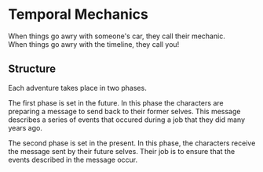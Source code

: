 # Temporal Mechanics

When things go awry with someone's car, they call their mechanic.  
When things go awry with the timeline, they call you!

## Structure
Each adventure takes place in two phases.

The first phase is set in the future.
In this phase the characters are preparing a message to send back to their former selves.
This message describes a series of events that occured during a job that they did many years ago.

The second phase is set in the present.
In this phase, the characters receive the message sent by their future selves.
Their job is to ensure that the events described in the message occur. 
